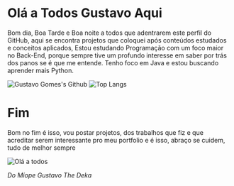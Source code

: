 # Olá a Todos Gustavo Aqui
Bom dia, Boa Tarde e Boa noite a todos que adentrarem este perfil do GitHub, aqui se encontra projetos que coloquei após conteúdos estudados e conceitos aplicados,
Estou estudando Programação com um foco maior no Back-End, porque sempre tive um profundo interesse em saber por trás dos panos se é que me entende.
Tenho foco em Java e estou buscando aprender mais Python.


![Gustavo Gomes's Github](https://github-readme-stats.vercel.app/api?username=ggomes08&show_icons=true&theme=tokyonight) ![Top Langs](https://github-readme-stats.vercel.app/api/top-langs/?username=ggomes08&layout=compact)

# Fim
Bom no fim é isso, vou postar projetos, dos trabalhos que fiz e que acreditar serem interessante pro meu portfolio e é isso, abraço se cuidem, tudo de melhor sempre

![Olá a todos](https://github.com/GGomes08/Eu/assets/79257514/12ce88c5-c20c-4b36-b22f-0c842d30ea33)



_Do Míope Gustavo The Deka_
